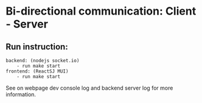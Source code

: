 # Bi-directional communication: Client - Server

## Run instruction:
```
backend: (nodejs socket.io)
    - run make start
frontend: (ReactSJ MUI)
    - run make start

```


See on webpage dev console log and backend server log for   more information.